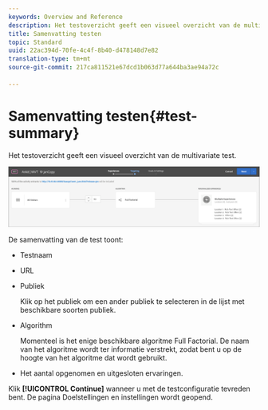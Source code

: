 ```yaml
---
keywords: Overview and Reference
description: Het testoverzicht geeft een visueel overzicht van de multivariate test.
title: Samenvatting testen
topic: Standard
uuid: 22ac394d-70fe-4c4f-8b40-d478148d7e82
translation-type: tm+mt
source-git-commit: 217ca811521e67dcd1b063d77a644ba3ae94a72c

---
```



# Samenvatting testen{#test-summary}

Het testoverzicht geeft een visueel overzicht van de multivariate test.

![Overzicht van testen, dialoogvenster](/help/c-activities/c-multivariate-testing/t-create-multivariate-test/assets/summary2new.png)

De samenvatting van de test toont:

* Testnaam
* URL
* Publiek

   Klik op het publiek om een ander publiek te selecteren in de lijst met beschikbare soorten publiek.
* Algorithm

   Momenteel is het enige beschikbare algoritme Full Factorial. De naam van het algoritme wordt ter informatie verstrekt, zodat bent u op de hoogte van het algoritme dat wordt gebruikt.
* Het aantal opgenomen en uitgesloten ervaringen.

Klik **[!UICONTROL Continue]** wanneer u met de testconfiguratie tevreden bent. De pagina Doelstellingen en instellingen wordt geopend.
